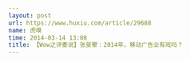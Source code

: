 ```yaml
---
layout: post
url: https://www.huxiu.com/article/29688
name: 虎嗅
time: 2014-03-14 13:08
title: 【Wow之评委说】张旻翚：2014年，移动广告业有戏吗？
---
```

